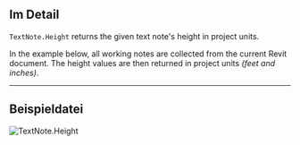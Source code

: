 ## Im Detail
`TextNote.Height` returns the given text note's height in project units.

In the example below, all working notes are collected from the current Revit document. The height values are then returned in project units _(feet and inches)_.

___
## Beispieldatei

![TextNote.Height](./Revit.Elements.TextNote.Height_img.jpg)
